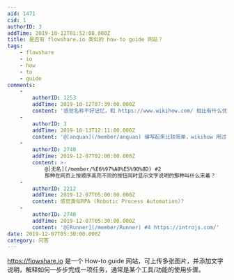 ```yaml
---
aid: 1471
cid: 1
authorID: 3
addTime: 2019-10-12T01:52:00.000Z
title: 是否有 flowshare.io 类似的 how-to guide 网站？
tags:
    - flowshare
    - io
    - how
    - to
    - guide
comments:
    -
        authorID: 1253
        addTime: 2019-10-12T07:39:00.000Z
        content: '感觉名称不好记忆，和 https://www.wikihow.com/ 相比有什么优势呢？'
    -
        authorID: 3
        addTime: 2019-10-13T12:11:00.000Z
        content: '@[anquan](/member/anquan) 编写起来比较简单，wikihow 用过，编写格式稍微有点复杂。'
    -
        authorID: 2748
        addTime: 2019-12-07T02:00:00.000Z
        content: >-
            @[无名](/member/%E6%97%A0%E5%90%8D) #2
            那种在网页上按顺序高亮不同的按钮同时显示文字说明的那种叫什么来着？
    -
        authorID: 2212
        addTime: 2019-12-07T05:00:00.000Z
        content: 感觉类似RPA (Robotic Process Automation)?
    -
        authorID: 2748
        addTime: 2019-12-07T05:30:00.000Z
        content: '@[Runner](/member/Runner) #4 https://introjs.com/'
date: 2019-12-07T05:30:00.000Z
category: 问答
---
```


https://flowshare.io 是一个 How-to guide 网站，可上传多张图片，并添加文字说明，解释如何一步步完成一项任务，通常是某个工具/功能的使用步骤。
